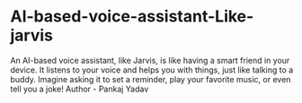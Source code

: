 # AI-based-voice-assistant-Like-jarvis
An AI-based voice assistant, like Jarvis, is like having a smart friend in your device. It listens to your voice and helps you with things, just like talking to a buddy. Imagine asking it to set a reminder, play your favorite music, or even tell you a joke!
Author - Pankaj Yadav
